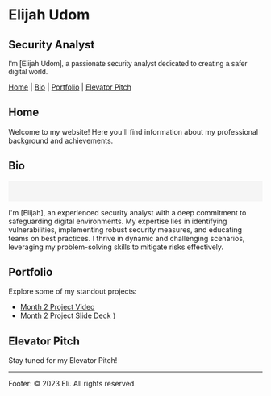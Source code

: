 # Elijah Udom
## Security Analyst

<p style="font-family: 'Your Custom Font', sans-serif;">
    I'm [Elijah Udom], a passionate security analyst dedicated to creating a safer digital world.
</p>

[Home](#home) | [Bio](#bio) | [Portfolio](#portfolio) | [Elevator Pitch](#elevator-pitch)

## Home
Welcome to my website! Here you'll find information about my professional background and achievements.

## Bio


<div style="background-color: #f5f5f5; color: #333; padding: 20px;"></div>

I'm [Elijah], an experienced security analyst with a deep commitment to safeguarding digital environments. My expertise lies in identifying vulnerabilities, implementing robust security measures, and educating teams on best practices. I thrive in dynamic and challenging scenarios, leveraging my problem-solving skills to mitigate risks effectively.

## Portfolio
Explore some of my standout projects:

- [Month 2 Project Video](https://youtu.be/to67pxKpOcQ)
- [Month 2 Project Slide Deck](pdfs/pitchdeck.pdf)
)

## Elevator Pitch
Stay tuned for my Elevator Pitch!

---

Footer:
&copy; 2023 Eli. All rights reserved.
